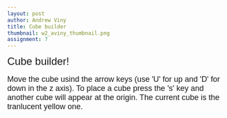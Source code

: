 ```yaml
---
layout: post
author: Andrew Viny
title: Cube builder
thumbnail: w2_aviny_thumbnail.png
assignment: 7
---
```

<meta charset=utf-8>
<title>Cube builder</title>

<div style="font-family:'arial'; font-size: 24px"> Cube builder! </div>
<br>
<div style="font-family:'arial'; font-size: 18px"> Move the cube usind the arrow keys (use 'U' for up and 'D' for down in the z axis).  To place a cube press the 's' key and another cube will appear at the origin.  The current cube is the tranlucent yellow one. </div>

<script src="http://threejs.org/build/three.js">
</script>

<script src="../code/aviny/OBJ_loader.js"></script>

<script>
var mouseX = 0, mouseY = 0;
var windowHalfX = window.innerWidth / 2;
var windowHalfY = window.innerHeight / 2;

var container = document.createElement( 'div' );
document.body.appendChild( container );

var scene = new THREE.Scene();
var pcamera = new THREE.PerspectiveCamera( 35, window.innerWidth/600, 1, 1000);
pcamera.position.set(-6,-6,6);
scene.add( pcamera );

// var ambient = new THREE.AmbientLight( 0xffffff );
// scene.add( ambient );
var light = new THREE.DirectionalLight( 0xff0000);
var light2 = new THREE.DirectionalLight( 0x404040);
var light3 = new THREE.DirectionalLight( 0xff0000);
var light4 = new THREE.DirectionalLight( 0xffffff);
// var helper = new THREE.DirectionalLightHelper(light, 5);
light.position.set(0,1,0).normalize();
scene.add(light);
light2.position.set(0,-1,0).normalize();
scene.add(light2);
light3.position.set(-1,0,0).normalize();
scene.add(light3);
light4.position.set(1,0,1).normalize();
scene.add(light4);
// scene.add(helper);
var cubeBumpMaterial1 = new THREE.MeshPhongMaterial({color: 'red'});
var cubeBumpMaterial2 = new THREE.MeshPhongMaterial({color: 'yellow'});

var cube;
var objLoader = new THREE.OBJLoader();
objLoader.load('../code/aviny/models/cube.obj', function (obj) {
	cube = obj;
	obj.traverse(function (child) {
		if (child instanceof THREE.Mesh) {
			child.material = cubeBumpMaterial2;
		}

	});

	scene.add(obj);
	renderer.render(scene, pcamera);
	drawCubes();
});

renderer = new THREE.WebGLRenderer();
// renderer.setPixelRatio( 1 );
renderer.setClearColor(0x000000, 1.0);
renderer.setSize( window.innerWidth, 600 );
container.appendChild( renderer.domElement );


function animate() {
	requestAnimationFrame( animate );
	render();
}

function render() {
	pcamera.position.set(10,10,10);
	pcamera.lookAt( scene.position );;

	renderer.render( scene, pcamera );
}

var cubes;
function drawCubes() {
	cubes = [cube];
}

function onDocumentKeyDown( event ) {
	if (event.key == "ArrowUp") {
		cubes[cubes.length-1].position.x-=1.1;
		event.preventDefault();
	}
	if (event.key == "ArrowDown") {
		cubes[cubes.length-1].position.x+=1.1;
		event.preventDefault();
	}
	if (event.key == "ArrowRight") {
		cubes[cubes.length-1].position.z-=1.1;
		event.preventDefault();
	}
	if (event.key == "ArrowLeft") {
		cubes[cubes.length-1].position.z+=1.1;
		event.preventDefault();
	}
	if (event.key == "d") {
		cubes[cubes.length-1].position.y-=1.1;
		event.preventDefault();
	}
	if (event.key == "u") {
		cubes[cubes.length-1].position.y+=1.1;
		event.preventDefault();
	}
	if (event.key == "s") {
		cubes[cubes.length-1].traverse(function (child) {
			if (child instanceof THREE.Mesh) {
				child.material = cubeBumpMaterial1;
			}

		});
		cubes.push(cube.clone());
		cubes[cubes.length-1].traverse(function (child) {
			if (child instanceof THREE.Mesh) {
				child.material = cubeBumpMaterial2;
			}

		});
		scene.add(cubes[cubes.length-1]);
		event.preventDefault();
	}
}

animate();

document.addEventListener( 'keydown', onDocumentKeyDown, false );

</script>
